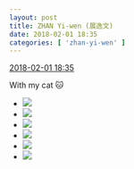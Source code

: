 ```yaml
---
layout: post
title: ZHAN Yi-wen (展逸文)
date: 2018-02-01 18:35
categories: [ 'zhan-yi-wen' ]
---
```


<div class="weibo-info">
  <a href="https://weibo.com/6108090526/G17ODF8XF">2018-02-01 18:35</a>
</div>

With my cat :cat:

<!-- more -->

<ul class="weibo-pic-list-2">
  <li class="weibo-pic">
    <a href="//wx1.sinaimg.cn/mw690/006FmVn8ly1fo14mpgiz0j31r0340e89.jpg"><img src="//wx1.sinaimg.cn/thumb150/006FmVn8ly1fo14mpgiz0j31r0340e89.jpg"/></a>
  </li>
  <li class="weibo-pic">
    <a href="//wx1.sinaimg.cn/mw690/006FmVn8ly1fo14n15os0j31r0340npj.jpg"><img src="//wx1.sinaimg.cn/thumb150/006FmVn8ly1fo14n15os0j31r0340npj.jpg"/></a>
  </li>
  <li class="weibo-pic">
    <a href="//wx1.sinaimg.cn/mw690/006FmVn8ly1fo14ne9qpbj31r0340u14.jpg"><img src="//wx1.sinaimg.cn/thumb150/006FmVn8ly1fo14ne9qpbj31r0340u14.jpg"/></a>
  </li>
  <li class="weibo-pic">
    <a href="//wx4.sinaimg.cn/mw690/006FmVn8ly1fo14mbhf1wj30u01hcx6p.jpg"><img src="//wx4.sinaimg.cn/thumb150/006FmVn8ly1fo14mbhf1wj30u01hcx6p.jpg"/></a>
  </li>
  <li class="weibo-pic">
    <a href="//wx2.sinaimg.cn/mw690/006FmVn8ly1fo14ntkfksj32c0340npl.jpg"><img src="//wx2.sinaimg.cn/thumb150/006FmVn8ly1fo14ntkfksj32c0340npl.jpg"/></a>
  </li>
  <li class="weibo-pic">
    <a href="//wx3.sinaimg.cn/mw690/006FmVn8ly1fo14o9600lj32c0340qvd.jpg"><img src="//wx3.sinaimg.cn/thumb150/006FmVn8ly1fo14o9600lj32c0340qvd.jpg"/></a>
  </li>
</ul>
